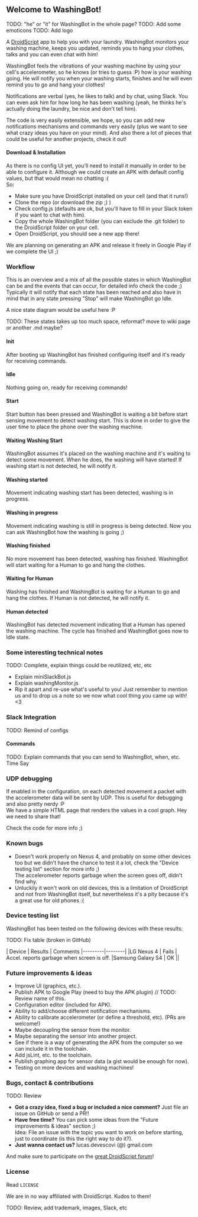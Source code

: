 Welcome to WashingBot!
----------------------

TODO: "he" or "it" for WashingBot in the whole page?
TODO: Add some emoticons
TODO: Add logo

A [DroidScript](https://play.google.com/store/apps/details?id=com.smartphoneremote.androidscriptfree) app to help you with your laundry. WashingBot monitors your washing machine, keeps you updated, reminds you to hang your clothes, talks and you can even chat with him!

WashingBot feels the vibrations of your washing machine by using your cell's accelerometer, so he knows (or tries to guess :P) how is your washing going. He will notify you when your washing starts, finishes and he will even remind you to go and hang your clothes!

Notifications are verbal (yes, he likes to talk) and by chat, using Slack. You can even ask him for how long he has been washing (yeah, he thinks he's actually doing the laundry, be nice and don't tell him).

The code is very easily extensible, we hope, so you can add new notifications mechanisms and commands very easily (plus we want to see what crazy ideas you have on your mind). And also there a lot of pieces that could be useful for another projects, check it out! 

#### Download & Installation

As there is no config UI yet, you'll need to install it manually in order to be able to configure it. Although we could create an APK with default config values, but that would mean no chatting :(  
So: 

- Make sure you have DroidScript installed on your cell (and that it runs!)
- Clone the repo (or download the zip ;) )
- Check config.js (defaults are ok, but you'll have to fill in your Slack token if you want to chat with him).
- Copy the whole WashingBot folder (you can exclude the .git folder) to the DroidScript folder on your cell.
- Open DroidScript, you should see a new app there!

We are planning on generating an APK and release it freely in Google Play if we complete the UI ;) 

### Workflow

This is an overview and a mix of all the possible states in which WashingBot can be and the events that can occur, for detailed info check the code ;)  
Typically it will notify that each state has been reached and also have in mind that in any state pressing "Stop" will make WashingBot go Idle.

A nice state diagram would be useful here :P

TODO: These states takes up too much space, reformat? move to wiki page or another .md maybe?

#### Init

After booting up WashingBot has finished configuring itself and it's ready for receiving commands.

#### Idle

Nothing going on, ready for receiving commands!

#### Start

Start button has been pressed and WashingBot is waiting a bit before start sensing movement to detect washing start. This is done in order to give the user time to place the phone over the washing machine.

#### Waiting Washing Start

WashingBot assumes it's placed on the washing machine and it's waiting to detect some movement. When he does, the washing will have started!
If washing start is not detected, he will notify it.

#### Washing started

Movement indicating washing start has been detected, washing is in progress.

#### Washing in progress

Movement indicating washing is still in progress is being detected. Now you can ask WashingBot how the washing is going ;)

#### Washing finished

No more movement has been detected, washing has finished. WashingBot will start waiting for a Human to go and hang the clothes.

#### Waiting for Human

Washing has finished and WashingBot is waiting for a Human to go and hang the clothes.
If Human is not detected, he will notify it.

#### Human detected

WashingBot has detected movement indicating that a Human has opened the washing machine. The cycle has finished and WashingBot goes now to Idle state.

### Some interesting technical notes

TODO: Complete, explain things could be reutilized, etc, etc

- Explain miniSlackBot.js 
- Explain washingMonitor.js
- Rip it apart and re-use what's useful to you! Just remember to mention us and to drop us a note so we now what cool thing you came up with! <3

### Slack Integration

TODO: Remind of configs

#### Commands

TODO: Explain commands that you can send to WashingBot, when, etc.
Time
Say <Text to Say>

### UDP debugging

If enabled in the configuration, on each detected movement a packet with the accelerometer data will be sent by UDP. This is useful for debugging and also pretty nerdy :P  
We have a simple HTML page that renders the values in a cool graph. Hey we need to share that!

Check the code for more info ;) 

### Known bugs

- Doesn't work properly on Nexus 4, and probably on some other devices too but we didn't have the chance to test it a lot, check the "Device testing list" section for more info ;)  
The accelerometer reports garbage when the screen goes off, didn't find why.
- Unluckily it won't work on old devices, this is a limitation of DroidScript and not from WashingBot itself, but nevertheless it's a pity because it's a great use for old phones :(

### Device testing list

WashingBot has been tested on the following devices with these results:

TODO: Fix table (broken in GitHub)

| Device | Results | Comments
|---------|--------|
|LG Nexus 4 | Fails | Accel. reports garbage when screen is off.
|Samsung Galaxy S4 | OK ||
  
### Future improvements & ideas

- Improve UI (graphics, etc.).
- Publish APK to Google Play (need to buy the APK plugin) // TODO: Review name of this.
- Configuration editor (included for APK).
- Ability to add/choose different notification mechanisms.
- Ability to calibrate accelerometer (or define a threshold, etc). (PRs are welcome!)
- Maybe decoupling the sensor from the monitor.
- Maybe separating the sensor into another project.
- See if there is a way of generating the APK from the computer so we can include it in the toolchain. 
- Add jsLint, etc. to the toolchain.
- Publish graphing app for sensor data (a gist would be enough for now).
- Testing on more devices and washing machines!

### Bugs, contact & contributions

TODO: Review

- **Got a crazy idea, fixed a bug or included a nice comment?** Just file an issue on GitHub or send a PR!!
- **Have free time?** You can pick some ideas from the "Future improvements & ideas" section ;)  
Idea: File an issue with the topic you want to work on before starting, just to coordinate (is this the right way to do it?).
- **Just wanna contact us?** lucas.devescovi (@) gmail.com 

And make sure to participate on the [great DroidScript forum](https://groups.google.com/forum/#!forum/androidscript)!

### License

Read `LICENSE`

We are in no way affiliated with DroidScript. Kudos to them!

TODO: Review, add trademark, images, Slack, etc
